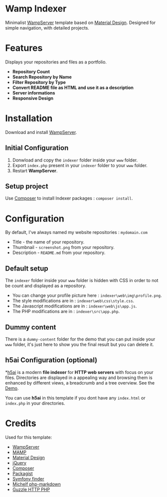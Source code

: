 # Wamp Indexer
Minimalist [WampServer](http://www.wampserver.com) template based on [Material Design](https://material.io/design). Designed for simple navigation, with detailed projects.

# Features
Displays your repositories and files as a portfolio.

- **Repository Count**
- **Search Repository by Name**
- **Filter Repository by Type**
- **Convert README file as HTML and use it as a description**
- **Server informations**
- **Responsive Design**

# Installation

Download and install [WampServer](http://www.wampserver.com/).

## Initial Configuration
1. Donwload and copy the `indexer` folder inside your `www` folder.
2. Export `index.php` present in your `indexer` folder to your `www` folder.
3. Restart **WampServer**.

## Setup project
Use [Composer](https://getcomposer.org/) to install Indexer packages : `composer install`.

# Configuration
By default, I've always named my website repositories : `mydomain.com`

* Title - the name of your repository.
* Thumbnail - `screenshot.png` from your repository.
* Description - `README.md` from your repository.

## Default setup
The `indexer` folder inside your `www` folder is hidden with CSS in order to not be count and displayed as a repository.
- You can change your profile picture here : `indexer\web\img\profile.png`.
- The style modifications are in : `indexer\web\css\style.css`.
- The Javascript modifications are in : `indexer\web\js\app.js`.
- The PHP modifications are in : `indexer\src\app.php`.

## Dummy content
There is a `dummy-content` folder for the demo that you can put inside your `www` folder, it's just here to show you the final result but you can delete it.

## h5ai Configuration (optional)
*[h5ai](https://larsjung.de/h5ai/) is a modern **file indexer** for **HTTP web servers** with focus on your files. Directories are displayed in a appealing way and browsing them is enhanced by different views, a breadcrumb and a tree overview. See the [Demo](https://larsjung.de/h5ai/demo/).

You can use **h5ai** in this template if you dont have any `index.html` or `index.php` in your directories.

# Credits
Used for this template:

* [WampServer](http://www.wampserver.com/)
* [MAMP](https://www.mamp.info/en/mac)
* [Material Design](https://material.io/design/)
* [jQuery](https://jquery.com/)
* [Composer](https://getcomposer.org/)
* [Packagist](https://packagist.org/)
* [Symfony finder](https://packagist.org/packages/symfony/finder)
* [Michelf php-markdown](https://packagist.org/packages/michelf/php-markdown)
* [Guzzle HTTP PHP](https://packagist.org/packages/guzzlehttp/guzzle)
